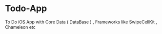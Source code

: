 # Todo-App
To Do iOS App with Core Data ( DataBase ) , Frameworks like SwipeCellKit , Chameleon etc
